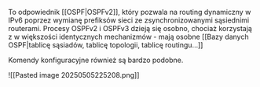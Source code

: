 To odpowiednik [[OSPF|OSPFv2]], który pozwala na routing dynamiczny w IPv6 poprzez wymianę prefiksów sieci ze zsynchronizowanymi sąsiednimi routerami. Procesy OSPFv2 i OSPFv3 dzieją się osobno, chociaż korzystają z w większości identycznych mechanizmów - mają osobne [[Bazy danych OSPF|tablicę sąsiadów, tablicę topologii, tablicę routingu...]]

Komendy konfiguracyjne również są bardzo podobne.

![[Pasted image 20250505225208.png]]

